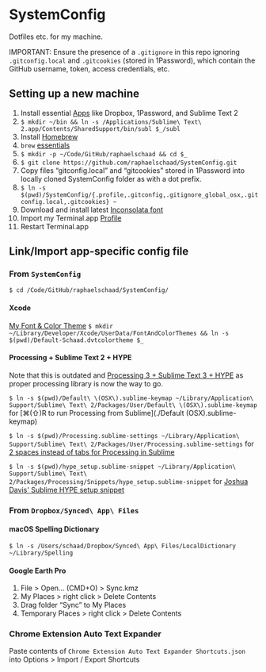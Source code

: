 # SystemConfig

Dotfiles etc. for my machine.

IMPORTANT: Ensure the presence of a `.gitignore` in this repo ignoring `.gitconfig.local` and `.gitcookies` (stored in 1Password), which contain the GitHub username, token, access credentials, etc.

## Setting up a new machine
1. Install essential [Apps](./apps.md) like Dropbox, 1Password, and Sublime Text 2
2. `$ mkdir ~/bin && ln -s /Applications/Sublime\ Text\ 2.app/Contents/SharedSupport/bin/subl $_/subl`
3. Install [Homebrew](http://brew.sh)
4. `brew` [essentials](./brew.md)
5. `$ mkdir -p ~/Code/GitHub/raphaelschaad && cd $_`
6. `$ git clone https://github.com/raphaelschaad/SystemConfig.git`
7. Copy files “gitconfig.local” and “gitcookies” stored in 1Password into locally cloned SystemConfig folder as with a dot prefix.
8. `$ ln -s $(pwd)/SystemConfig/{.profile,.gitconfig,.gitignore_global_osx,.gitconfig.local,.gitcookies} ~`
9. Download and install latest [Inconsolata font](http://www.levien.com/type/myfonts/inconsolata.html)
10. Import my Terminal.app [Profile](./Novel-Schaad.terminal)
11. Restart Terminal.app

## Link/Import app-specific config file
### From `SystemConfig`
`$ cd /Code/GitHub/raphaelschaad/SystemConfig/`

#### Xcode
[My Font & Color Theme](./Default-Schaad.dvtcolortheme)
`$ mkdir ~/Library/Developer/Xcode/UserData/FontAndColorThemes && ln -s $(pwd)/Default-Schaad.dvtcolortheme $_`

#### Processing + Sublime Text 2 + HYPE
Note that this is outdated and [Processing 3 + Sublime Text 3 + HYPE](https://vimeo.com/174246472) as proper processing library is now the way to go.

`$ ln -s $(pwd)/Default\ \(OSX\).sublime-keymap ~/Library/Application\ Support/Sublime\ Text\ 2/Packages/User/Default\ \(OSX\).sublime-keymap` for [⌘(⇧)R to run Processing from Sublime](./Default (OSX).sublime-keymap)

`$ ln -s $(pwd)/Processing.sublime-settings ~/Library/Application\ Support/Sublime\ Text\ 2/Packages/User/Processing.sublime-settings` for [2 spaces instead of tabs for Processing in Sublime](./Processing.sublime-settings)

`$ ln -s $(pwd)/hype_setup.sublime-snippet ~/Library/Application\ Support/Sublime\ Text\ 2/Packages/Processing/Snippets/hype_setup.sublime-snippet` for [Joshua Davis' Sublime HYPE setup snippet](./hype_setup.sublime-snippet)

### From `Dropbox/Synced\ App\ Files`
#### macOS Spelling Dictionary
`$ ln -s /Users/schaad/Dropbox/Synced\ App\ Files/LocalDictionary ~/Library/Spelling`

#### Google Earth Pro
1. File > Open… (CMD+O) > Sync.kmz
2. My Places > right click > Delete Contents
3. Drag folder “Sync” to My Places
4. Temporary Places > right click > Delete Contents

### Chrome Extension Auto Text Expander
Paste contents of `Chrome Extension Auto Text Expander Shortcuts.json` into Options > Import / Export Shortcuts
